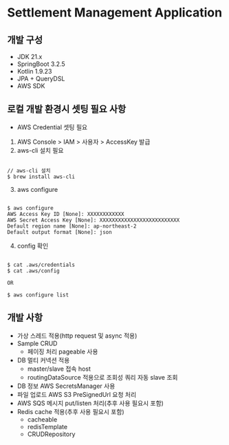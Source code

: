 Settlement Management Application
==================================

## 개발 구성
* JDK 21.x
* SpringBoot 3.2.5
* Kotlin 1.9.23
* JPA + QueryDSL
* AWS SDK

## 로컬 개발 환경시 셋팅 필요 사항
* AWS Credential 셋팅 필요
1. AWS Console > IAM > 사용자 > AccessKey 발급
2. aws-cli 설치 필요
<pre><code>
// aws-cli 설치
$ brew install aws-cli
</code></pre>
3. aws configure
<pre><code>
$ aws configure
AWS Access Key ID [None]: XXXXXXXXXXXX
AWS Secret Access Key [None]: XXXXXXXXXXXXXXXXXXXXXXXXXX
Default region name [None]: ap-northeast-2
Default output format [None]: json
</code></pre>
4. config 확인
<pre><code>
$ cat .aws/credentials
$ cat .aws/config

OR

$ aws configure list
</code></pre>

## 개발 사항
* 가상 스레드 적용(http request 및 async 적용)
* Sample CRUD
  * 페이징 처리 pageable 사용
* DB 멀티 커넥션 적용
  * master/slave 접속 host
  * routingDataSource 적용으로 조회성 쿼리 자동 slave 조회
* DB 정보 AWS SecretsManager 사용
* 파일 업로드 AWS S3 PreSignedUrl 요청 처리
* AWS SQS 메시지 put/listen 처리(추후 사용 필요시 포함)
* Redis cache 적용(추후 사용 필요시 포함)
  * cacheable
  * redisTemplate
  * CRUDRepository

